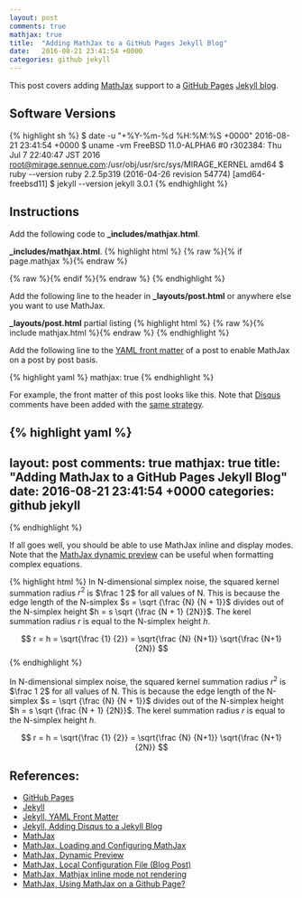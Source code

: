 ```yaml
---
layout: post
comments: true
mathjax: true
title:  "Adding MathJax to a GitHub Pages Jekyll Blog"
date:   2016-08-21 23:41:54 +0000
categories: github jekyll
---
```

This post covers adding [MathJax][mathjax] support to a [GitHub Pages][github_pages] [Jekyll blog][jekyll].

## Software Versions

{% highlight sh %}
$ date -u "+%Y-%m-%d %H:%M:%S +0000"
2016-08-21 23:41:54 +0000
$ uname -vm
FreeBSD 11.0-ALPHA6 #0 r302384: Thu Jul  7 22:40:47 JST 2016     root@mirage.sennue.com:/usr/obj/usr/src/sys/MIRAGE_KERNEL  amd64
$ ruby --version
ruby 2.2.5p319 (2016-04-26 revision 54774) [amd64-freebsd11]
$ jekyll --version
jekyll 3.0.1
{% endhighlight %}

## Instructions

Add the following code to **_includes/mathjax.html**.

**_includes/mathjax.html**.
{% highlight html %}
{% raw %}{% if page.mathjax %}{% endraw %}
<script type="text/x-mathjax-config">
  MathJax.Hub.Config({
    tex2jax: {
      inlineMath: [ ['$','$'], ["\\(","\\)"] ],
      processEscapes: true
    }
  });
</script>
<script
  type="text/javascript"
  charset="utf-8"
  src="https://cdn.mathjax.org/mathjax/latest/MathJax.js?config=TeX-AMS-MML_HTMLorMML"
>
</script>
<script
  type="text/javascript"
  charset="utf-8"
  src="https://vincenttam.github.io/javascripts/MathJaxLocal.js"
>
</script>
{% raw %}{% endif %}{% endraw %}
{% endhighlight %}

Add the following line to the header in **_layouts/post.html** or anywhere else you want to use MathJax.

**_layouts/post.html** partial listing
{% highlight html %}
{% raw %}{% include mathjax.html %}{% endraw %}
{% endhighlight %}

Add the following line to the [YAML front matter][jekyll-frontmatter] of a post to enable MathJax on a post by post basis.

{% highlight yaml %}
mathjax: true
{% endhighlight %}

For example, the front matter of this post looks like this.
Note that [Disqus][disqus] comments have been added with the [same strategy][jekyll_disqus].

{% highlight yaml %}
---
layout: post
comments: true
mathjax: true
title:  "Adding MathJax to a GitHub Pages Jekyll Blog"
date:   2016-08-21 23:41:54 +0000
categories: github jekyll
---
{% endhighlight %}

If all goes well, you should be able to use MathJax inline and display modes.
Note that the [MathJax dynamic preview][mathjax_preview] can be useful when formatting complex equations.

{% highlight html %}
In N-dimensional simplex noise, the squared kernel summation radius $r^2$ is $\frac 1 2$
for all values of N. This is because the edge length of the N-simplex $s = \sqrt {\frac {N} {N + 1}}$
divides out of the N-simplex height $h = s \sqrt {\frac {N + 1} {2N}}$.
The kerel summation radius $r$ is equal to the N-simplex height $h$.

$$ r = h = \sqrt{\frac {1} {2}} = \sqrt{\frac {N} {N+1}} \sqrt{\frac {N+1} {2N}} $$
{% endhighlight %}

In N-dimensional simplex noise, the squared kernel summation radius $r^2$ is $\frac 1 2$
for all values of N. This is because the edge length of the N-simplex $s = \sqrt {\frac {N} {N + 1}}$
divides out of the N-simplex height $h = s \sqrt {\frac {N + 1} {2N}}$.
The kerel summation radius $r$ is equal to the N-simplex height $h$.

$$ r = h = \sqrt{\frac {1} {2}} = \sqrt{\frac {N} {N+1}} \sqrt{\frac {N+1} {2N}} $$

## References:

- [GitHub Pages][github_pages]
- [Jekyll][jekyll]
- [Jekyll, YAML Front Matter][jekyll-frontmatter]
- [Jekyll, Adding Disqus to a Jekyll Blog][jekyll_disqus]
- [MathJax][mathjax]
- [MathJax, Loading and Configuring MathJax][mathjax_config]
- [MathJax, Dynamic Preview][mathjax_preview]
- [MathJax, Local Configuration File (Blog Post)][mathjax_config_blog]
- [MathJax, Mathjax inline mode not rendering][mathjax_no_inline]
- [MathJax, Using MathJax on a Github Page?][mathjax_github]

[github_pages]: https://pages.github.com
[jekyll]: https://jekyllrb.com
[jekyll-frontmatter]: http://jekyllrb.com/docs/frontmatter/
[jekyll_disqus]: https://sgeos.github.io/jekyll/disqus/2016/02/14/adding-disqus-to-a-jekyll-blog.html
[mathjax]: https://www.mathjax.org
[mathjax_config]: http://docs.mathjax.org/en/latest/configuration.html
[mathjax_config_blog]: https://vincenttam.github.io/blog/2014/11/09/mathjax-local-configuration-file/
[mathjax_no_inline]: http://tex.stackexchange.com/questions/27633/mathjax-inline-mode-not-rendering
[mathjax_github]: http://stackoverflow.com/questions/34347818/using-mathjax-on-a-github-page
[mathjax_preview]: https://cdn.mathjax.org/mathjax/latest/test/sample-dynamic-2.html
[disqus]: https://disqus.com

